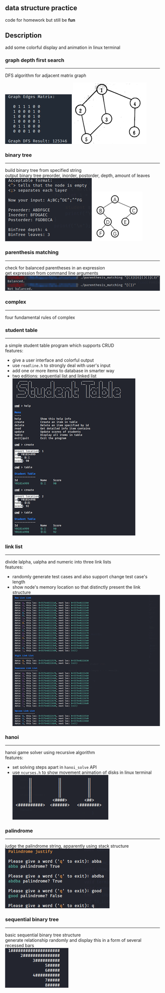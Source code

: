 ## data structure practice   
code for homework but still be **fun**   

## Description

add some colorful display and animation in linux terminal

### graph depth first search
---

DFS algorithm for adjacent matrix graph   

![graph depth first search](https://github.com/3akur6/data-structure-practice/blob/master/assets/graph_depth_first_search.png)
![graph depth first search example](https://github.com/3akur6/data-structure-practice/blob/master/assets/graph_example.png)

### binary tree
---

build binary tree from specified string   
output binary tree preorder, inorder, postorder, depth, amount of leaves   
![binary tree](https://github.com/3akur6/data-structure-practice/blob/master/assets/binary_tree.png)
![binary tree example](https://github.com/3akur6/data-structure-practice/blob/master/assets/binary_tree_example.png)


### parenthesis matching
---

check for balanced parentheses in an expression   
get expression from command line arguments   
![parenthesis matching](https://github.com/3akur6/data-structure-practice/blob/master/assets/parenthesis_matching.png)

### complex
---

four fundamental rules of complex

### student table
---

a simple student table program which supports CRUD    
features:    
* give a user interface and colorful output
* use `readline.h` to strongly deal with user's input    
* add one or more items to database in smarter way    
* two editions: sequential list and linked list    
![student table](https://github.com/3akur6/data-structure-practice/blob/master/assets/student_table.png)

### link list
---

divide lalpha, ualpha and numeric into three link lists   
features:    
* randomly generate test cases and also support change test case's length
* show node's memory location so that distinctly present the link structure    
![link list](https://github.com/3akur6/data-structure-practice/blob/master/assets/link_list.png)

### hanoi
---

hanoi game solver using recursive algorithm    
features:    
* set solving steps apart in `hanoi_solve` API 
* use `ncurses.h` to show movement animation of disks in linux terminal    
![hanoi](https://github.com/3akur6/data-structure-practice/blob/master/assets/hanoi.png)

### palindrome
---

judge the palindrome string, apparently using stack structure    
![palindrome](https://github.com/3akur6/data-structure-practice/blob/master/assets/palindrome.png)

### sequential binary tree
---

basic sequential binary tree structure   
generate relationship randomly and display this in a form of several recessed bars   
![sequential binary tree](https://github.com/3akur6/data-structure-practice/blob/master/assets/seq_bin_tree.png)
